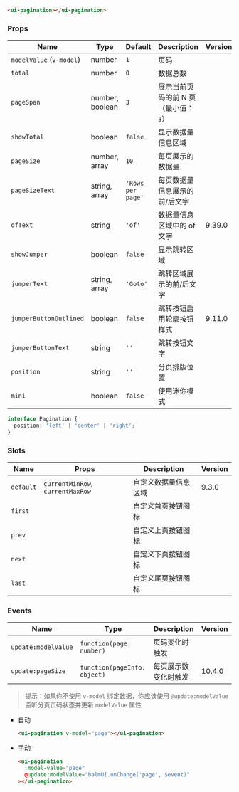 ```html
<ui-pagination></ui-pagination>
```

### Props

| Name                     | Type            | Default           | Description                          | Version |
| ------------------------ | --------------- | ----------------- | ------------------------------------ | ------- |
| `modelValue` (`v-model`) | number          | `1`               | 页码                                 |         |
| `total`                  | number          | `0`               | 数据总数                             |         |
| `pageSpan`               | number, boolean | `3`               | 展示当前页码的前 N 页（最小值：`3`） |         |
| `showTotal`              | boolean         | `false`           | 显示数据量信息区域                   |         |
| `pageSize`               | number, array   | `10`              | 每页展示的数据量                     |         |
| `pageSizeText`           | string, array   | `'Rows per page'` | 每页数据量信息展示的前/后文字        |         |
| `ofText`                 | string          | `'of'`            | 数据量信息区域中的 of 文字           | 9.39.0  |
| `showJumper`             | boolean         | `false`           | 显示跳转区域                         |         |
| `jumperText`             | string, array   | `'Goto'`          | 跳转区域展示的前/后文字              |         |
| `jumperButtonOutlined`   | boolean         | `false`           | 跳转按钮启用轮廓按钮样式             | 9.11.0  |
| `jumperButtonText`       | string          | `''`              | 跳转按钮文字                         |         |
| `position`               | string          | `''`              | 分页排版位置                         |         |
| `mini`                   | boolean         | `false`           | 使用迷你模式                         |         |

```ts
interface Pagination {
  position: 'left' | 'center' | 'right';
}
```

### Slots

| Name      | Props                            | Description          | Version |
| --------- | -------------------------------- | -------------------- | ------- |
| `default` | `currentMinRow`, `currentMaxRow` | 自定义数据量信息区域 | 9.3.0   |
| `first`   |                                  | 自定义首页按钮图标   |         |
| `prev`    |                                  | 自定义上页按钮图标   |         |
| `next`    |                                  | 自定义下页按钮图标   |         |
| `last`    |                                  | 自定义尾页按钮图标   |         |

### Events

| Name                | Type                         | Description          | Version |
| ------------------- | ---------------------------- | -------------------- | ------- |
| `update:modelValue` | `function(page: number)`     | 页码变化时触发       |         |
| `update:pageSize`   | `function(pageInfo: object)` | 每页展示数变化时触发 | 10.4.0  |

> 提示：如果你不使用 `v-model` 绑定数据，你应该使用 `@update:modelValue` 监听分页页码状态并更新 `modelValue` 属性

- 自动

  ```html
  <ui-pagination v-model="page"></ui-pagination>
  ```

- 手动

  ```html
  <ui-pagination
    :model-value="page"
    @update:modelValue="balmUI.onChange('page', $event)"
  ></ui-pagination>
  ```
